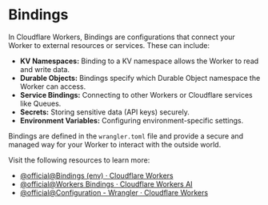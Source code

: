 # Bindings

In Cloudflare Workers, Bindings are configurations that connect your Worker to external resources or services. These can include:

- **KV Namespaces:** Binding to a KV namespace allows the Worker to read and write data.
- **Durable Objects:** Bindings specify which Durable Object namespace the Worker can access.
- **Service Bindings:** Connecting to other Workers or Cloudflare services like Queues.
- **Secrets:** Storing sensitive data (API keys) securely.
- **Environment Variables:** Configuring environment-specific settings.

Bindings are defined in the `wrangler.toml` file and provide a secure and managed way for your Worker to interact with the outside world.

Visit the following resources to learn more:

- [@official@Bindings (env) · Cloudflare Workers](https://developers.cloudflare.com/workers/runtime-apis/bindings/)
- [@official@Workers Bindings · Cloudflare Workers AI](https://developers.cloudflare.com/workers-ai/configuration/bindings/)
- [@official@Configuration - Wrangler · Cloudflare Workers](https://developers.cloudflare.com/workers/wrangler/configuration/)